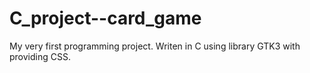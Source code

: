 # C_project--card_game
My very first programming project. Writen in C using library GTK3 with providing CSS.
